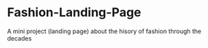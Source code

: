 # Fashion-Landing-Page
 A mini project (landing page) about the hisory of fashion through the decades 
